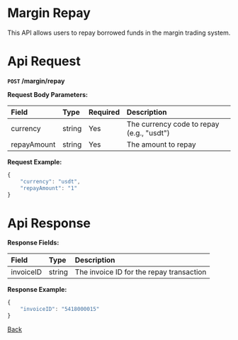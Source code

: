# Margin Repay

This API allows users to repay borrowed funds in the margin trading system.

# Api Request

**`POST` /margin/repay**

**Request Body Parameters:**

| Field       | Type   | Required | Description                                 |
|:------------|:-------|:---------|:--------------------------------------------|
| currency    | string | Yes      | The currency code to repay (e.g., "usdt")   |
| repayAmount | string | Yes      | The amount to repay                         |

**Request Example:**

```javascript
{
    "currency": "usdt",
    "repayAmount": "1"
}
```

# Api Response

**Response Fields:**

| Field     | Type   | Description                           |
|:----------|:-------|:--------------------------------------|
| invoiceID | string | The invoice ID for the repay transaction |

**Response Example:**

```javascript
{
    "invoiceID": "5418000015"
}
```

[Back](../summary.md)